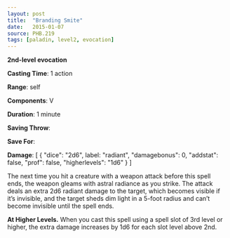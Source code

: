 ```yaml
---
layout: post
title:  "Branding Smite"
date:   2015-01-07
source: PHB.219
tags: [paladin, level2, evocation]
---
```


**2nd-level evocation**

**Casting Time**: 1 action

**Range**: self

**Components**: V

**Duration**: 1 minute

**Saving Throw**:

**Save For**:

**Damage**: [ { "dice": "2d6", label: "radiant", "damagebonus": 0, "addstat": false, "prof": false, "higherlevels": "1d6" } ]

The next time you hit a creature with a weapon attack before this spell ends, the weapon gleams with astral radiance as you strike. The attack deals an extra 2d6 radiant damage to the target, which becomes visible if it’s invisible, and the target sheds dim light in a 5-foot radius and can’t become invisible until the spell ends.

**At Higher Levels.** When you cast this spell using a spell slot of 3rd level or higher, the extra damage increases by 1d6 for each slot level above 2nd.
